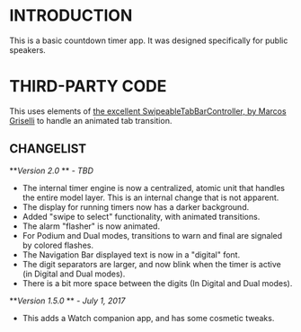 INTRODUCTION
============
This is a basic countdown timer app. It was designed specifically for public speakers.

THIRD-PARTY CODE
================

This uses elements of [the excellent SwipeableTabBarController, by Marcos Griselli](https://github.com/marcosgriselli/SwipeableTabBarController) to handle an animated tab transition.

CHANGELIST
----------
***Version 2.0* ** *- TBD*

- The internal timer engine is now a centralized, atomic unit that handles the entire model layer. This is an internal change that is not apparent.
- The display for running timers now has a darker background.
- Added "swipe to select" functionality, with animated transitions.
- The alarm "flasher" is now animated.
- For Podium and Dual modes, transitions to warn and final are signaled by colored flashes.
- The Navigation Bar displayed text is now in a "digital" font.
- The digit separators are larger, and now blink when the timer is active (in Digital and Dual modes).
- There is a bit more space between the digits (In Digital and Dual modes).

***Version 1.5.0* ** *- July 1, 2017*

- This adds a Watch companion app, and has some cosmetic tweaks.
